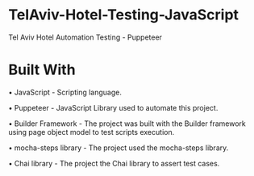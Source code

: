 # TelAviv-Hotel-Testing-JavaScript
Tel Aviv Hotel Automation Testing - Puppeteer

# Built With

• JavaScript - Scripting language.

• Puppeteer - JavaScript Library used to automate this project.

• Builder Framework - The project was built with the Builder framework using page object model to test scripts execution.

• mocha-steps library - The project used the mocha-steps library.

• Chai library - The project the Chai library to assert test cases.
